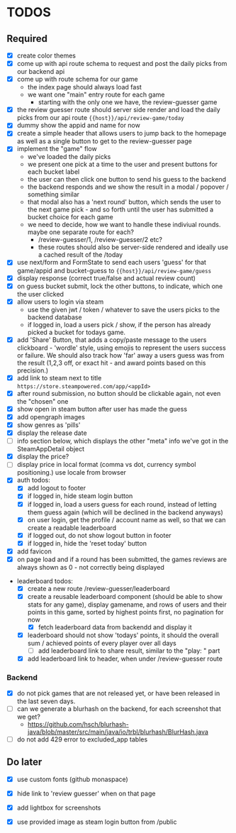 # TODOS

## Required

- [x] create color themes
- [x] come up with api route schema to request and post the daily picks from our backend api
- [x] come up with route schema for our game
    - the index page should always load fast
    - we want one "main" entry route for each game
        - starting with the only one we have, the review-guesser game
- [x] the review guesser route should server side render and load the daily picks from our api route
  `{{host}}/api/review-game/today`
- [x] dummy show the appid and name for now
- [x] create a simple header that allows users to jump back to the homepage as well as a single button to get to the
  review-guesser page
- [x] implement the "game" flow
    - we've loaded the daily picks
    - we present one pick at a time to the user and present buttons for each bucket label
    - the user can then click one button to send his guess to the backend
    - the backend responds and we show the result in a modal / popover / something similar
    - that modal also has a 'next round' button, which sends the user to the next game pick - and so forth until the
      user has submitted a bucket choice for each game
    - we need to decide, how we want to handle these indiviual rounds. maybe one separate route for each?
        - /review-guesser/1, /review-guesser/2 etc?
        - these routes should also be server-side rendered and ideally use a cached result of the /today
- [x] use next/form and FormState to send each users 'guess' for that game/appid and bucket-guess to
  `{{host}}/api/review-game/guess`
- [x] display response (correct true/false and actual review count)
- [x] on guess bucket submit, lock the other buttons, to indicate, which one the user clicked
- [x] allow users to login via steam
    - use the given jwt / token / whatever to save the users picks to the backend database
    - if logged in, load a users pick / show, if the person has already picked a bucket for todays game.
- [x] add 'Share' Button, that adds a copy/paste message to the users clickboard - 'wordle' style, using emojis to
  represent the users success or failure. We should also track how 'far' away a users guess was from the result (1,2,3
  off, or exact hit - and award points based on this precision.)
- [x] add link to steam next to title `https://store.steampowered.com/app/<appId>`
- [x] after round submission, no button should be clickable again, not even the "chosen" one
- [x] show open in steam button after user has made the guess
- [x] add opengraph images
- [x] show genres as 'pills'
- [x] display the release date
- [ ] info section below, which displays the other "meta" info we've got in the SteamAppDetail object
- [x] display the price?
- [ ] display price in local format (comma vs dot, currency symbol positioning.) use locale from browser
- [x] auth todos:
    - [x] add logout to footer
    - [x] if logged in, hide steam login button
  - [x] if logged in, load a users guess for each round, instead of letting them guess again (which will be declined
      in the backend anyways)
  - [x] on user login, get the profile / account name as well, so that we can create a readable leaderboard
  - [x] if logged out, do not show logout button in footer
  - [x] if logged in, hide the 'reset today' button
- [x] add favicon
- [x] on page load and if a round has been submitted, the games reviews are always shown as 0 - not correctly being
  displayed
- leaderboard todos:
    - [x] create a new route /review-guesser/leaderboard
  - [x] create a reusable leaderboard component (should be able to show stats for any game), display gamename, and rows
      of users and their points in this game, sorted by highest points first, no pagination for now
    - [x] fetch leaderboard data from backendd and display it
  - [x] leaderboard should not show 'todays' points, it should the overall sum / achieved points of every player over
    all days
    - [ ] add leaderboard link to share result, similar to the "play: <steam5url>" part
  - [x] add leaderboard link to header, when under /review-guesser route

### Backend

- [x] do not pick games that are not released yet, or have been released in the last seven days.
- [ ] can we generate a blurhash on the backend, for each screenshot that we get?
    - https://github.com/hsch/blurhash-java/blob/master/src/main/java/io/trbl/blurhash/BlurHash.java
- [ ] do not add 429 error to excluded_app tables

## Do later

- [x] use custom fonts (github monaspace)
- [x] hide link to 'review guesser' when on that page
- [x] add lightbox for screenshots
- [x] use provided image as steam login button from /public

